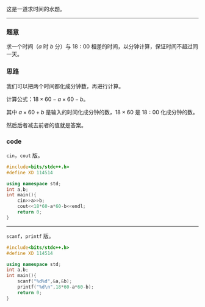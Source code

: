 这是一道求时间的水题。

------------

### 题意

求一个时间（$a$ 时 $b$ 分）与 $18:00$ 相差的时间，以分钟计算，保证时间不超过同一天。

### 思路

我们可以把两个时间都化成分钟数，再进行计算。

计算公式：$18 \times 60 - a \times 60 - b$。

其中 $a \times 60+b$ 是输入的时间化成分钟的数，$18 \times 60$ 是 $18:00$ 化成分钟的数。

然后后者减去前者的值就是答案。

### code

```cin```，```cout``` 版。

```cpp
#include<bits/stdc++.h>
#define XD 114514

using namespace std;
int a,b;
int main(){
	cin>>a>>b;
	cout<<18*60-a*60-b<<endl;
	return 0;
}

```

------------

```scanf```，```printf``` 版。

```cpp
#include<bits/stdc++.h>
#define XD 114514

using namespace std;
int a,b;
int main(){
	scanf("%d%d",&a,&b);
	printf("%d\n",18*60-a*60-b);
	return 0;
}

```
